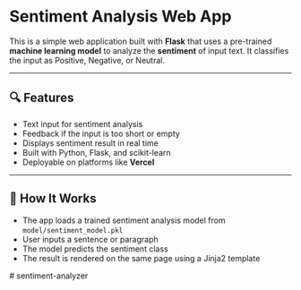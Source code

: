 # Sentiment Analysis Web App

This is a simple web application built with **Flask** that uses a pre-trained **machine learning model** to analyze the **sentiment** of input text. It classifies the input as Positive, Negative, or Neutral.

---

## 🔍 Features

- Text input for sentiment analysis
- Feedback if the input is too short or empty
- Displays sentiment result in real time
- Built with Python, Flask, and scikit-learn
- Deployable on platforms like **Vercel**

---

## 🧠 How It Works

- The app loads a trained sentiment analysis model from `model/sentiment_model.pkl`
- User inputs a sentence or paragraph
- The model predicts the sentiment class
- The result is rendered on the same page using a Jinja2 template

#   s e n t i m e n t - a n a l y z e r  
 
